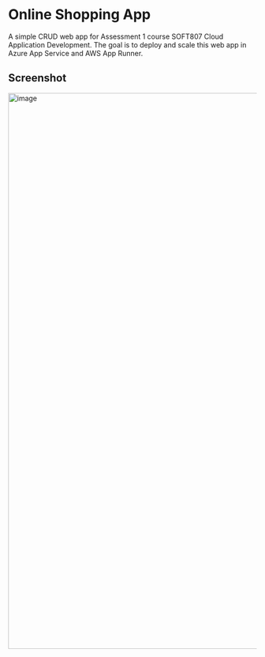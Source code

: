 # Online Shopping App
A simple CRUD web app for Assessment 1 course SOFT807 Cloud Application Development.
The goal is to deploy and scale this web app in Azure App Service and AWS App Runner.
## Screenshot
<img width="2000" height="1125" alt="image" src="https://github.com/user-attachments/assets/53cb3106-d298-47fd-87b3-72d7eb30fda5" />


